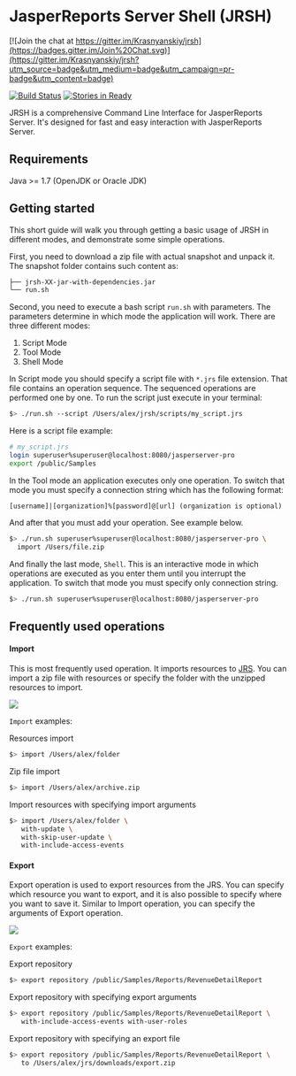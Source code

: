 JasperReports Server Shell (JRSH)
=================================
[![Join the chat at https://gitter.im/Krasnyanskiy/jrsh](https://badges.gitter.im/Join%20Chat.svg)](https://gitter.im/Krasnyanskiy/jrsh?utm_source=badge&utm_medium=badge&utm_campaign=pr-badge&utm_content=badge)

[![Build Status](https://travis-ci.org/Krasnyanskiy/jrsh.svg?branch=develop)](https://travis-ci.org/Krasnyanskiy/jrsh)
[![Stories in Ready](https://badge.waffle.io/Krasnyanskiy/jrsh.png?label=ready&title=Ready)](https://waffle.io/Krasnyanskiy/jrsh)

JRSH is a comprehensive Command Line Interface for JasperReports Server. It's designed for fast and easy interaction with JasperReports Server.

## Requirements
Java >= 1.7 (OpenJDK or Oracle JDK)

## Getting started
This short guide will walk you through getting a basic usage of JRSH in different modes, and demonstrate some simple operations.

First, you need to download a zip file with actual snapshot and unpack it. The snapshot folder contains such content as:
```bash
├── jrsh-XX-jar-with-dependencies.jar
└── run.sh
```
Second, you need to execute a bash script `run.sh` with parameters. The parameters determine in which mode the application will work. There are three different modes:

1. Script Mode
2. Tool Mode
3. Shell Mode

In Script mode you should specify a script file with `*.jrs` file extension. That file contains an operation sequence. The sequenced operations are performed one by one. To run the script just execute in your terminal:

```bash
$> ./run.sh --script /Users/alex/jrsh/scripts/my_script.jrs
```
Here is a script file example:
```bash
# my_script.jrs
login superuser%superuser@localhost:8080/jasperserver-pro
export /public/Samples
```

In the Tool mode an application executes only one operation. To switch that mode you must specify a connection string which has the following format: 
```
[username]|[organization]%[password]@[url] (organization is optional)
```
And after that you must add your operation. See example below.

```bash
$> ./run.sh superuser%superuser@localhost:8080/jasperserver-pro \ 
  import /Users/file.zip
```

And finally the last mode, `Shell`. This is an interactive mode in which operations are executed as you enter them until you interrupt the application. To switch that mode you must specify only connection string.

```bash
$> ./run.sh superuser%superuser@localhost:8080/jasperserver-pro
```

## Frequently used operations

#### Import
This is most frequently used operation. It imports resources to [JRS](http://community.jaspersoft.com/project/jasperreports-server). You can import a zip file with resources or specify the folder with the unzipped resources to import.

![](http://i.imgur.com/Z4Fz4X1.gif)

`Import` examples:

Resources import
```bash
$> import /Users/alex/folder
```
Zip file import
```bash
$> import /Users/alex/archive.zip
```
Import resources with specifying import arguments
```bash
$> import /Users/alex/folder \ 
   with-update \ 
   with-skip-user-update \ 
   with-include-access-events
```

#### Export 
Export operation is used to export resources from the JRS. You can specify which resource you want to export, and it is also possible to specify where you want to save it. Similar to Import operation, you can specify the arguments of Export operation.

![](http://i.imgur.com/kpBraKF.gif)

`Export` examples:

Export repository
```bash
$> export repository /public/Samples/Reports/RevenueDetailReport
```
Export repository with specifying export arguments
```bash
$> export repository /public/Samples/Reports/RevenueDetailReport \ 
   with-include-access-events with-user-roles
```
Export repository with specifying an export file
```bash
$> export repository /public/Samples/Reports/RevenueDetailReport \
   to /Users/alex/jrs/downloads/export.zip
```
